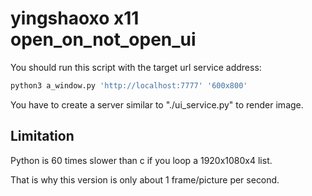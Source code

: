 # yingshaoxo x11 open_on_not_open_ui

You should run this script with the target url service address: 
```bash
python3 a_window.py 'http://localhost:7777' '600x800'
```

You have to create a server similar to "./ui_service.py" to render image.

## Limitation
Python is 60 times slower than c if you loop a 1920x1080x4 list.

That is why this version is only about 1 frame/picture per second.
